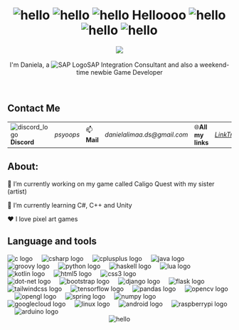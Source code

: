 
<h1 align="center">
  <img src="https://media0.giphy.com/media/v1.Y2lkPTc5MGI3NjExcnB2dWM2b3R3Y2M2Y2xhbGFsdnUzeHRvbHJ1MWhoODIwOWVoeXJ0dSZlcD12MV9pbnRlcm5hbF9naWZfYnlfaWQmY3Q9cw/fLp2fTpKTZsj2xW1zI/giphy.gif" alt="hello" width="40px"/>
  <img src="https://media1.giphy.com/media/v1.Y2lkPTc5MGI3NjExejJzbzVqcXk1YnJzYjI0czNsN3lmaDUyN3I5bmxvaXFpZm1hcDBuYiZlcD12MV9pbnRlcm5hbF9naWZfYnlfaWQmY3Q9cw/t6Kf2qs5fgWiAlOig5/giphy.gif" alt="hello" width="40px"/>
  <img src="https://media4.giphy.com/media/v1.Y2lkPTc5MGI3NjExZmFyZzRndGd4cWJkdHVlOW9yOGFqNXhicmkxczcwMGs3cmFyMmF3aCZlcD12MV9pbnRlcm5hbF9naWZfYnlfaWQmY3Q9cw/w6YCfXHS6QZjeHlVpI/giphy.gif" alt="hello" width="40px"/>  Helloooo  <img src="https://media3.giphy.com/media/v1.Y2lkPTc5MGI3NjExamQzeTJ6Y21oMGM5NHM4cXYwdWp4aG9za2tzMGo3ajgyamx3ZW1kbSZlcD12MV9pbnRlcm5hbF9naWZfYnlfaWQmY3Q9cw/40a8jFMt0sc73UtpaH/giphy.gif" alt="hello" width="40px"/>
  <img src="https://media1.giphy.com/media/v1.Y2lkPTc5MGI3NjExY2FweWlhdXVjdzlmeGk3ZGxzeHRyOG95dzQxY2czY29hdWt1bTFuOSZlcD12MV9pbnRlcm5hbF9naWZfYnlfaWQmY3Q9cw/2w4M7YOoLyLmbiRPPg/giphy.gif" alt="hello" width="40px"/>
  <img src="https://media3.giphy.com/media/v1.Y2lkPTc5MGI3NjExa3V3ZmV5NmQ2dHI5OXg0eDNpbHBjMXZzZ3M5ZG93cWw5ZTNydGlubCZlcD12MV9pbnRlcm5hbF9naWZfYnlfaWQmY3Q9cw/OjraDCulT8NSP56tcI/giphy.gif" alt="hello" width="40px"/>
</h1>

<!--
<div align="center">
  <img height="200" src="https://images-wixmp-ed30a86b8c4ca887773594c2.wixmp.com/f/0a4e90b8-a7c8-4019-90f1-b9eb16a6fe6b/d7i06j2-209054b9-be1e-46b0-aa61-ffbe4dc1ebda.gif?token=eyJ0eXAiOiJKV1QiLCJhbGciOiJIUzI1NiJ9.eyJzdWIiOiJ1cm46YXBwOjdlMGQxODg5ODIyNjQzNzNhNWYwZDQxNWVhMGQyNmUwIiwiaXNzIjoidXJuOmFwcDo3ZTBkMTg4OTgyMjY0MzczYTVmMGQ0MTVlYTBkMjZlMCIsIm9iaiI6W1t7InBhdGgiOiJcL2ZcLzBhNGU5MGI4LWE3YzgtNDAxOS05MGYxLWI5ZWIxNmE2ZmU2YlwvZDdpMDZqMi0yMDkwNTRiOS1iZTFlLTQ2YjAtYWE2MS1mZmJlNGRjMWViZGEuZ2lmIn1dXSwiYXVkIjpbInVybjpzZXJ2aWNlOmZpbGUuZG93bmxvYWQiXX0.Qt1_4hixKd8mTuRub4aksuPW1ZIDK-r7X6Rhh5lnqtI"  />
</div>
-->

<div align="center">
  <img height="200" src="https://media4.giphy.com/media/v1.Y2lkPTc5MGI3NjExdms2aGl1OTlpamw1Z3c0ZndtZjR1YWlrbXJybmVsNTV1b3hzZ3NxbyZlcD12MV9pbnRlcm5hbF9naWZfYnlfaWQmY3Q9cw/kUn6nqEAQvt1OfjFQh/giphy.gif"  />
</div>

<p align="center">
  I'm Daniela, a  <img src="https://upload.wikimedia.org/wikipedia/commons/5/59/SAP_2011_logo.svg" alt="SAP Logo" width="25"/>SAP Integration Consultant and also a weekend-time newbie Game Developer
</p>

<br>

<h2 align="left">Contact Me</h2>
<table border="0" align="center">
  <tr>
    <td>
        <img src="https://github.com/SapphDevelopment/discord-icons/blob/f01b6736d8e0931e56e314bf68d8bf1192cef4c8/Discord%20Branding/Clyde/icon_clyde_blurple_RGB.svg" 
             alt="discord_logo" 
             width="15px">
        <b>Discord</b>
    </td>
    <td><i>psyoops</i></td>
    <td>📫<b>Mail</b></td>
    <td><i>danielalimaa.ds@gmail.com</i></td>
    <td>🌐<b>All my links</b></td>
    <td><i><a href="https://linktr.ee/zxcdanidani" target="_blank">LinkTree</a></i></td>
  </tr>
</table>



<h2 align="left">About:</h2>

<p align="left">🔭 I’m currently working on my game called Caligo Quest with my sister (artist)</p>
<p align="left">🌱 I’m currently learning C#, C++ and Unity</p>
<p align="left">❤️ I love pixel art games</p>





<h2 align="left">Language and tools</h2>

<div align="left">
  <img src="https://cdn.jsdelivr.net/gh/devicons/devicon/icons/c/c-original.svg" height="40" alt="c logo"  />
  <img width="12" />
  <img src="https://cdn.jsdelivr.net/gh/devicons/devicon/icons/csharp/csharp-original.svg" height="40" alt="csharp logo"  />
  <img width="12" />
  <img src="https://cdn.jsdelivr.net/gh/devicons/devicon/icons/cplusplus/cplusplus-original.svg" height="40" alt="cplusplus logo"  />
  <img width="12" />
  <img src="https://cdn.jsdelivr.net/gh/devicons/devicon/icons/java/java-original.svg" height="40" alt="java logo"  />
  <img width="12" />
  <img src="https://cdn.jsdelivr.net/gh/devicons/devicon/icons/groovy/groovy-original.svg" height="40" alt="groovy logo"  />
  <img width="12" />
  <img src="https://cdn.jsdelivr.net/gh/devicons/devicon/icons/python/python-original.svg" height="40" alt="python logo"  />
  <img width="12" />
  <img src="https://cdn.jsdelivr.net/gh/devicons/devicon/icons/haskell/haskell-original.svg" height="40" alt="haskell logo"  />
  <img width="12" />
  <img src="https://cdn.jsdelivr.net/gh/devicons/devicon/icons/lua/lua-original.svg" height="40" alt="lua logo"  />
  <img width="12" />
  <img src="https://cdn.jsdelivr.net/gh/devicons/devicon/icons/kotlin/kotlin-original.svg" height="40" alt="kotlin logo"  />
  <img width="12" />
  <img src="https://cdn.jsdelivr.net/gh/devicons/devicon/icons/html5/html5-original.svg" height="40" alt="html5 logo"  />
  <img width="12" />
  <img src="https://cdn.jsdelivr.net/gh/devicons/devicon/icons/css3/css3-original.svg" height="40" alt="css3 logo"  />
</div>

<div align="left">
  <img src="https://skillicons.dev/icons?i=dotnet" height="40" alt="dot-net logo"  />
  <img width="12" />
  <img src="https://cdn.jsdelivr.net/gh/devicons/devicon/icons/bootstrap/bootstrap-original.svg" height="40" alt="bootstrap logo"  />
  <img width="12" />
  <img src="https://skillicons.dev/icons?i=django" height="40" alt="django logo"  />
  <img width="12" />
  <img src="https://skillicons.dev/icons?i=flask" height="40" alt="flask logo"  />
  <img width="12" />
  <img src="https://cdn.simpleicons.org/tailwindcss/06B6D4" height="40" alt="tailwindcss logo"  />
  <img width="12" />
  <img src="https://cdn.simpleicons.org/tensorflow/FF6F00" height="40" alt="tensorflow logo"  />
  <img width="12" />
  <img src="https://cdn.jsdelivr.net/gh/devicons/devicon/icons/pandas/pandas-original.svg" height="40" alt="pandas logo"  />
  <img width="12" />
  <img src="https://cdn.jsdelivr.net/gh/devicons/devicon/icons/opencv/opencv-original.svg" height="40" alt="opencv logo"  />
  <img width="12" />
  <img src="https://cdn.simpleicons.org/opengl/5586A4" height="40" alt="opengl logo"  />
  <img width="12" />
  <img src="https://cdn.jsdelivr.net/gh/devicons/devicon/icons/spring/spring-original.svg" height="40" alt="spring logo"  />
  <img width="12" />
  <img src="https://cdn.simpleicons.org/numpy/013243" height="40" alt="numpy logo"  />
</div>

<div align="left">
  <img src="https://cdn.jsdelivr.net/gh/devicons/devicon/icons/googlecloud/googlecloud-original.svg" height="40" alt="googlecloud logo"  />
  <img width="12" />
  <img src="https://cdn.jsdelivr.net/gh/devicons/devicon/icons/linux/linux-original.svg" height="40" alt="linux logo"  />
  <img width="12" />
  <img src="https://cdn.jsdelivr.net/gh/devicons/devicon/icons/android/android-original.svg" height="40" alt="android logo"  />
  <img width="12" />
  <img src="https://cdn.jsdelivr.net/gh/devicons/devicon/icons/raspberrypi/raspberrypi-original.svg" height="40" alt="raspberrypi logo"  />
  <img width="12" />
  <img src="https://cdn.jsdelivr.net/gh/devicons/devicon/icons/arduino/arduino-original.svg" height="40" alt="arduino logo"  />
</div>

<div align="center">
  <img src="https://media4.giphy.com/media/v1.Y2lkPTc5MGI3NjExbGs3MjZ2Mm1haWZzajdhMHJlYXE5dmN2cWF5enFoemdmeTlqZmMwZCZlcD12MV9pbnRlcm5hbF9naWZfYnlfaWQmY3Q9cw/YRDuN32tiOevbMTNMK/giphy.gif" alt="hello" width="50px"/>
</div>
<!--
<br>
<br>
<br>

![](./profile-3d-contrib/profile-green-animate.svg)

